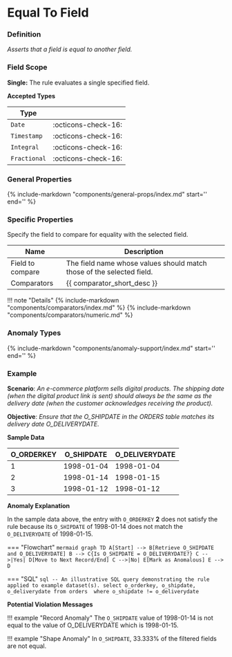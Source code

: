 # Equal To Field

### Definition

*Asserts that a field is equal to another field.*

### Field Scope

**Single:** The rule evaluates a single specified field.

**Accepted Types**

| Type        |                            |
|-------------|----------------------------|
| `Date`      | <div style="text-align:center">:octicons-check-16:</div>        |
| `Timestamp` | <div style="text-align:center">:octicons-check-16:</div>        |
| `Integral`  | <div style="text-align:center">:octicons-check-16:</div>        |
| `Fractional`| <div style="text-align:center">:octicons-check-16:</div>        |

### General Properties

{%
    include-markdown "components/general-props/index.md"
    start='<!-- all-props--start -->'
    end='<!-- all-props--end -->'
%}

### Specific Properties

Specify the field to compare for equality with the selected field.

| Name                 | Description                                                                   |
|----------------------|-------------------------------------------------------------------------------|
| <div class="text-primary">Field to compare</div> | The field name whose values should match those of the selected field. |
| <div class="text-primary">Comparators</div> | {{ comparator_short_desc }} |

!!! note "Details"
    {%
        include-markdown "components/comparators/index.md"
    %}
    {%
        include-markdown "components/comparators/numeric.md"
    %}
    
### Anomaly Types

{%
    include-markdown "components/anomaly-support/index.md"
    start='<!-- all-types--start -->'
    end='<!-- all-types--end -->'
%}

### Example

**Scenario**: *An e-commerce platform sells digital products. The shipping date (when the digital product link is sent) should always be the same as the delivery date (when the customer acknowledges receiving the product).*

**Objective**: *Ensure that the O_SHIPDATE in the ORDERS table matches its delivery date O_DELIVERYDATE.*

**Sample Data**

| O_ORDERKEY | O_SHIPDATE  | O_DELIVERYDATE |
|------------|-------------|----------------|
| 1          | 1998-01-04  | 1998-01-04     |
| 2          | <span class="text-negative">1998-01-14</span>  | 1998-01-15 |
| 3          | 1998-01-12  | 1998-01-12     |

**Anomaly Explanation**

In the sample data above, the entry with `O_ORDERKEY` **2** does not satisfy the rule because its `O_SHIPDATE` of 1998-01-14 does not match the `O_DELIVERYDATE` of 1998-01-15.

=== "Flowchart"
    ``` mermaid
    graph TD
    A[Start] --> B[Retrieve O_SHIPDATE and O_DELIVERYDATE]
    B --> C{Is O_SHIPDATE = O_DELIVERYDATE?}
    C -->|Yes| D[Move to Next Record/End]
    C -->|No| E[Mark as Anomalous]
    E --> D
    ```

=== "SQL"
    ```sql
    -- An illustrative SQL query demonstrating the rule applied to example dataset(s).
    select
        o_orderkey,
        o_shipdate,
        o_deliverydate
    from orders 
    where
        o_shipdate != o_deliverydate
    ```

**Potential Violation Messages**

!!! example "Record Anomaly"
    The `O_SHIPDATE` value of 1998-01-14 is not equal to the value of O_DELIVERYDATE which is 1998-01-15.

!!! example "Shape Anomaly"
    In `O_SHIPDATE`, 33.333% of the filtered fields are not equal.
